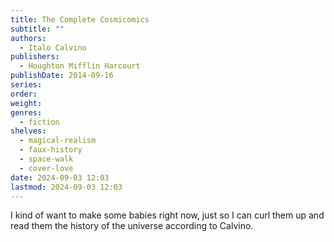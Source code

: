 ```yaml
---
title: The Complete Cosmicomics
subtitle: ""
authors:
  - Italo Calvino
publishers:
  - Houghton Mifflin Harcourt
publishDate: 2014-09-16
series: 
order: 
weight: 
genres:
  - fiction
shelves:
  - magical-realism
  - faux-history
  - space-walk
  - cover-love
date: 2024-09-03 12:03
lastmod: 2024-09-03 12:03
---
```

I kind of want to make some babies right now, just so I can curl them up and read them the history of the universe according to Calvino.